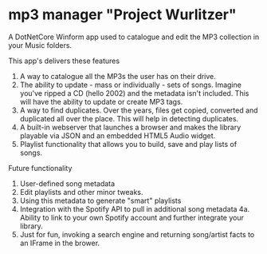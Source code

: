 # mp3 manager "Project Wurlitzer"
A DotNetCore Winform app used to catalogue and edit the MP3 collection in your Music folders.

This app's delivers these features
1. A way to catalogue all the MP3s the user has on their drive.
2. The ability to update - mass or individually - sets of songs. Imagine you've ripped a CD (hello 2002) and the metadata isn't included. This will have the ability to update or create MP3 tags.
3. A way to find duplicates. Over the years, files get copied, converted and duplicated all over the place. This will help in detecting duplicates.
4. A built-in webserver that launches a browser and makes the library playable via JSON and an embedded HTML5 Audio widget.
5. Playlist functionality that allows you to build, save and play lists of songs.

Future functionality
1. User-defined song metadata
2. Edit playlists and other minor tweaks.
3. Using this metadata to generate "smart" playlists
4. Integration with the Spotify API to pull in additional song metadata
4a. Ability to link to your own Spotify account and further integrate your library.
5. Just for fun, invoking a search engine and returning song/artist facts to an IFrame in the brower.
